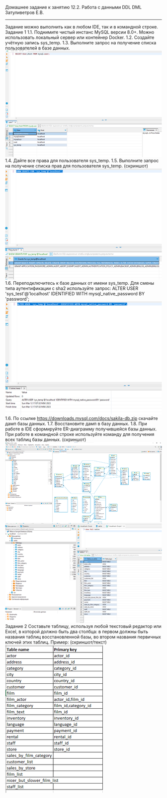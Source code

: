  Домашнее задание к занятию 12.2. Работа с данными DDL DML Затуливетров Е.В.
________________________________________
Задание можно выполнить как в любом IDE, так и в командной строке.
Задание 1
1.1. Поднимите чистый инстанс MySQL версии 8.0+. Можно использовать локальный сервер или контейнер Docker.
1.2. Создайте учётную запись sys_temp.
1.3. Выполните запрос на получение списка пользователей в базе данных. 
![Create user](https://github.com/zatulik2606/Netology-devops/blob/screenshorts/create%20user.png)
1.4. Дайте все права для пользователя sys_temp.
1.5. Выполните запрос на получение списка прав для пользователя sys_temp. (скриншот)
![Show grants](https://github.com/zatulik2606/Netology-devops/blob/screenshorts/show%20grants.png)
1.6. Переподключитесь к базе данных от имени sys_temp.
Для смены типа аутентификации с sha2 используйте запрос:
ALTER USER 'sys_test'@'localhost' IDENTIFIED WITH mysql_native_password BY 'password';
![Alter user](https://github.com/zatulik2606/Netology-devops/blob/screenshorts/alter%20user.png)
1.6. По ссылке https://downloads.mysql.com/docs/sakila-db.zip скачайте дамп базы данных.
1.7. Восстановите дамп в базу данных.
1.8. При работе в IDE сформируйте ER-диаграмму получившейся базы данных. При работе в командной строке используйте команду для получения всех таблиц базы данных. (скриншот)
![Restore dump1](https://github.com/zatulik2606/Netology-devops/blob/screenshorts/restore%20dump1.png)
![Restore dump1](https://github.com/zatulik2606/Netology-devops/blob/screenshorts/restore%20dump2.png)
Задание 2
Составьте таблицу, используя любой текстовый редактор или Excel, в которой должно быть два столбца: в первом должны быть названия таблиц восстановленной базы, во втором названия первичных ключей этих таблиц. Пример: (скриншот/текст)
![Table keys](https://github.com/zatulik2606/Netology-devops/blob/screenshorts/tablekeys.png)
